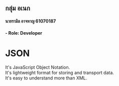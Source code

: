 ## กลุ่ม อเนก
#### นายรามิล อาจหาญ 61070187
#### - Role: Developer
# JSON
 It's JavaScript Object Notation.  
 It's lightweight format for storing and transport data.  
 It's easy to understand more than XML.  
 
